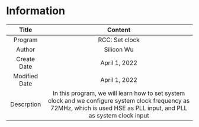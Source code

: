 # Information

| Title | Content |
| :--: | :--: |
| Program | RCC: Set clock |
| Author | Silicon Wu |
| Create Date | April 1, 2022 |
| Modified Date | April 1, 2022 |
| Descrption | In this program, we will learn how to set system clock and we configure system clock frequency as 72MHz, which is used HSE as PLL input, and PLL as system clock input |
